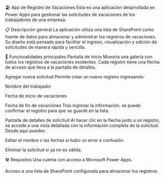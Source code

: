 🏖️ App de Registro de Vacaciones
Esta es una aplicación desarrollada en Power Apps para gestionar las solicitudes de vacaciones de los trabajadores de una empresa.

📋 Descripción general
La aplicación utiliza una lista de SharePoint como fuente de datos para almacenar y administrar los registros de vacaciones. Su diseño está pensado para facilitar el ingreso, visualización y edición de solicitudes de manera rápida y sencilla.

🧭 Funcionalidades principales
Pantalla de inicio
Muestra una galería con todos los registros de vacaciones existentes.
Cada registro tiene una flecha de acceso que lleva a la pantalla de detalles.

Agregar nueva solicitud
Permite crear un nuevo registro ingresando:

Nombre del trabajador

Fecha de inicio de vacaciones

Fecha de fin de vacaciones
Tras ingresar la información, se puede confirmar el registro para que se guarde en la lista.

Pantalla de detalles de solicitud
Al hacer clic en la flecha junto a un registro, se accede a una vista detallada con la información completa de la solicitud.
Desde aquí puedes:

Editar el nombre o las fechas si hubo un error o confusión.

Eliminar la solicitud si ya no es válida.

🛠️ Requisitos
Una cuenta con acceso a Microsoft Power Apps.

Acceso a una lista de SharePoint configurada para almacenar los registros.
